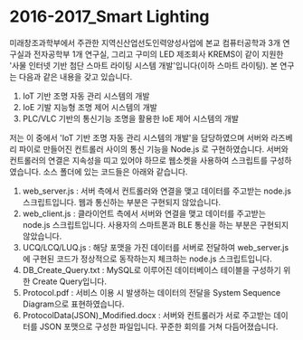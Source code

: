 # 2016-2017_Smart Lighting
미래창조과학부에서 주관한 지역신산업선도인력양성사업에 본교 컴퓨터공학과 3개 연구실과 전자공학부 1개 연구실, 그리고 구미의 LED 제조회사 KREMS이 같이 지원한 '사물 인터넷 기반 첨단 스마트 라이팅 시스템 개발'입니다(이하 스마트 라이팅). 본 연구는 다음과 같은 내용을 갖고 있습니다.<br>
1. IoT 기반 조명 자동 관리 시스템의 개발
2. IoE 기발 지능형 조명 제어 시스템의 개발
3. PLC/VLC 기반의 통신기능 조명을 활용한 IoE 제어 시스템의 개발

저는 이 중에서 'IoT 기반 조명 자동 관리 시스템의 개발'을 담당하였으며 서버와 라즈베리 파이로 만들어진 컨트롤러 사이의 통신 기능을 Node.js 로 구현하였습니다. 서버와 컨트롤러의 연결은 지속성을 띠고 있어야 하므로 웹소켓을 사용하여 스크립트를 구성하였습니다. 소스 폴더에 있는 코드들은 아래와 같습니다.

1. web_server.js : 서버 측에서 컨트롤러와 연결을 맺고 데이터를 주고받는 node.js 스크립트입니다. 웹과 통신하는 부분은 구현되지 않았습니다.
2. web_client.js : 클라이언트 측에서 서버와 연결을 맺고 데이터를 주고받는 node.js 스크립트입니다. 사용자의 스마트폰과 BLE 통신을 하는 부분은 구현되지 않았습니다.
3. UCQ/LCQ/LUQ.js : 해당 포맷을 가진 데이터를 서버로 전달하여 web_server.js에 구현된 코드가 정상적으로 동작하는지 체크하는 node.js 스크립트입니다.
4. DB_Create_Query.txt : MySQL로 이루어진 데이터베이스 테이블을 구성하기 위한 Create Query입니다.
5. Protocol.pdf : 서비스 이용 시 발생하는 데이터의 전달을 System Sequence Diagram으로 표현하였습니다.
6. ProtocolData(JSON)_Modified.docx : 서버와 컨트롤러가 서로 주고받는 데이터를 JSON 포맷으로 구성한 파일입니다. 꾸준한 회의를 거쳐 다듬어졌습니다.